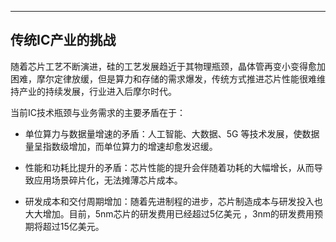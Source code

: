 ---
## 传统IC产业的挑战
随着芯片工艺不断演进，硅的工艺发展趋近于其物理瓶颈，晶体管再变小变得愈加困难，摩尔定律放缓，但是算力和存储的需求爆发，传统方式推进芯片性能很难维持产业的持续发展，行业进入后摩尔时代。

当前IC技术瓶颈与业务需求的主要矛盾在于：  

-   单位算力与数据量增速的矛盾：人工智能、大数据、5G 等技术发展，使数据量呈指数级增加，而单位算力的增速却愈发迟缓。
    
-   性能和功耗比提升的矛盾：芯片性能的提升会伴随着功耗的大幅增长，从而导致应用场景碎片化，无法摊薄芯片成本。
    
-   研发成本和交付周期增加：随着先进制程的进步，芯片制造成本与研发投入也大大增加。目前，5nm芯片的研发费用已经超过5亿美元 ，3nm的研发费用预期将超过15亿美元。